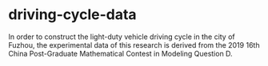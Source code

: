 # driving-cycle-data
In order to construct the light-duty vehicle driving cycle in the city of Fuzhou,
the experimental data of this research is derived from the 2019 16th China Post-Graduate Mathematical Contest in Modeling Question D.
